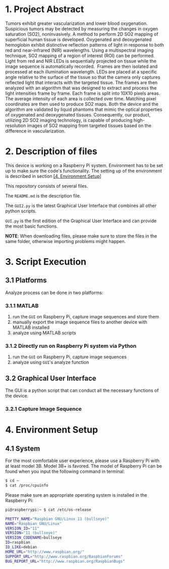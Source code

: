 # 1. Project Abstract
Tumors exhibit greater vascularization and lower blood oxygenation. Suspicious tumors may be detected by measuring the changes in oxygen saturation (SO2), noninvasively.  A method to perform 2D SO2 mapping of superficial human tissue is developed. Oxygenated and deoxygenated hemoglobin exhibit distinctive reflection patterns of light in response to both red and near-infrared (NIR) wavelengths. Using a multispectral imaging technique, SO2 mapping of a region of interest (ROI) can be performed. Light from red and NIR LEDs is sequentially projected on tissue while the image sequence is automatically recorded.  Frames are then isolated and processed at each illumination wavelength. LEDs are placed at a specific angle relative to the surface of the tissue so that the camera only captures reflected light that interacts with the targeted tissue. The frames are then analyzed with an algorithm that was designed to extract and process the light intensities frame by frame. Each frame is split into 10X10 pixels areas. The average intensity of each area is collected over time. Matching pixel coordinates are then used to produce SO2 maps. Both the device and the algorithm are validated by liquid phantoms that mimic the optical properties of oxygenated and deoxygenated tissues. Consequently, our product, utilizing 2D SO2 imaging technology, is capable of producing high-resolution images of SO2 mapping from targeted tissues based on the difference in vascularization.

# 2. Description of files
This device is working on a Raspberry Pi system.  Environment has to be set up to make sure the code's functionality. The setting up of the environment is described in section [[4. Environment Setup]](https://github.com/ziwen-xie/Oxygen-Saturation-Mapping/blob/main/README.md#4-environment-setup)

This repository consists of several files.

The `README.md` is the description file.

The `GUI2.py` is the latest Graphical User Interface that combines all other python scripts.

`GUI.py` is the first edition of the Graphical User Interface and can provide the most basic functions.

**NOTE**: When downloading files, please make sure to store the files in the same folder, otherwise importing problems might happen. 


# 3. Script Execution
## 3.1 Platforms
Analyze process can be done in two platforms:
### 3.1.1 MATLAB
1. run the `GUI` on Raspberry Pi, capture image sequences and store them
2. manually export the image sequence files to another device with MATLAB installed
3. analyze using MATLAB scripts

### 3.1.2 Directly run on Raspberry Pi system via Python
1. run the `GUI` on Raspberry Pi, capture image sequences
2. analyze using `GUI`'s analyze function

## 3.2 Graphical User Interface
The GUI is a python script that can conduct all the necessary functions of the device.
### 3.2.1 Capture Image Sequence

# 4. Environment Setup
## 4.1 System
For the most comfortable user experience, please use a Raspberry Pi with at least model 3B.  Model 3B+ is favored. 
The model of Raspberry Pi can be found when you input the following command in terminal: 
```bash
$ cd ~
$ cat /proc/cpuinfo
```
Please make sure an appropriate operating system is installed in the Raspberry Pi:
```bash
pi@raspberrypi:~ $ cat /etc/os-release

PRETTY_NAME="Raspbian GNU/Linux 11 (bullseye)"
NAME="Raspbian GNU/Linux"
VERSION_ID="11"
VERSION="11 (bullseye)"
VERSION_CODENAME=bullseye
ID=raspbian
ID_LIKE=debian
HOME_URL="http://www.raspbian.org/"
SUPPORT_URL="http://www.raspbian.org/RaspbianForums"
BUG_REPORT_URL="http://www.raspbian.org/RaspbianBugs"

```


